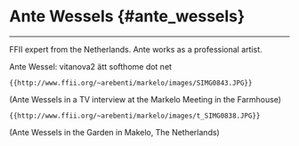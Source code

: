 # Ante Wessels {#ante_wessels}

------------------------------------------------------------------------

FFII expert from the Netherlands. Ante works as a professional artist.

Ante Wessel: vitanova2 ätt softhome dot net

```{=mediawiki}
{{http://www.ffii.org/~arebenti/markelo/images/SIMG0843.JPG}}
```
(Ante Wessels in a TV interview at the Markelo Meeting in the Farmhouse)

```{=mediawiki}
{{http://www.ffii.org/~arebenti/markelo/images/t_SIMG0838.JPG}}
```
(Ante Wessels in the Garden in Makelo, The Netherlands)
